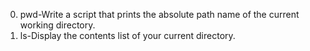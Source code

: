0. pwd-Write a script that prints the absolute path name of the current working directory.
1. ls-Display the contents list of your current directory.
